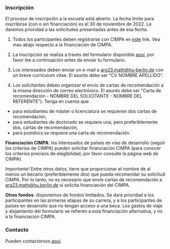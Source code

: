 ### Inscripción

El proceso de inscripción a la escuela está abierto. La fecha límite para inscribirse (con o sin financiación) es el 30 de noviembre de 2022. Le daremos prioridad a las solicitudes presentadas antes de esa fecha.

1. Todos los participantes deben registrarse con CIMPA en [este](https://www.cimpa.info/en/node/40) link. Vea mas abajo respecto a la financiación de CIMPA.

2. La inscripción se realiza a través del formulario disponible [aquí](https://docs.google.com/forms/d/e/1FAIpQLSeR5r20V8rkBqHPn-UCq84lHLKLs95B_ectIom3mQth-QqxaQ/viewform), por favor lee a continuación antes de enviar tu formulario. 

3.  Los interesados deben enviar un e-mail a arg23.math@hu-berlin.de con un breve currículum vitae. El asunto debe ser "CV NOMBRE APELLIDO".

4. Los solicitantes deben organizar el envío de cartas de recomendación a la misma dirección de correo electrónico. El asunto debe ser "Carta de recomendación - NOMBRE DEL SOLICITANTE - NOMBRE DEL REFERENTE"). Tenga en cuenta que:

  - para estudiantes de máster o licenciatura se requieren dos cartas de recomendación,
  - para estudiantes de doctorado se requiere una, pero preferiblemente dos, cartas de recomendación,
  - para postdocs se requiere una carta de recomendación.

**Financiación CIMPA**: los interesados de países en vías de desarrollo (según los criterios de CIMPA) pueden solicitar financiación CIMPA (para conocer los criterios precisos de elegibilidad, por favor consulte la página web de CIMPA).  

*Importante!* Entre otros datos, tiene que proporcionar el nombre de al menos un becario (preferiblemente dos) que pueda recomendar su solicitud CIMPA. Por lo tanto, no es necesario que envíe cartas de recomendación a arg23.math@hu.berlin.de si solicita financiación del CIMPA.

**Otros fondos**: disponemos de fondos limitados. Se dará prioridad a los participantes en las primeras etapas de su carrera, y a los participantes de países en desarrollo que no tengan acceso a una beca. Los gastos de viaje y alojamiento del formulario se refieren a esta financiación alternativa, y no a la financiación CIMPA.

### Contacto

Pueden contactarnos [aquí](mailto:arg23.math@hu-berlin.de).